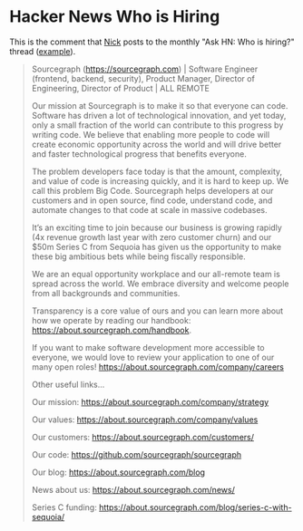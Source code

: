 # Hacker News Who is Hiring

This is the comment that [Nick](../../../company/team/index.md#nick-snyder-he-him) posts to the monthly "Ask HN: Who is hiring?" thread ([example](https://news.ycombinator.com/item?id=23394377)).

> Sourcegraph (https://sourcegraph.com) | Software Engineer (frontend, backend, security), Product Manager, Director of Engineering, Director of Product | ALL REMOTE
>
> Our mission at Sourcegraph is to make it so that everyone can code. Software has driven a lot of technological innovation, and yet today, only a small fraction of the world can contribute to this progress by writing code. We believe that enabling more people to code will create economic opportunity across the world and will drive better and faster technological progress that benefits everyone.
> 
> The problem developers face today is that the amount, complexity, and value of code is increasing quickly, and it is hard to keep up. We call this problem Big Code. 
> Sourcegraph helps developers at our customers and in open source, find code, understand code, and automate changes to that code at scale in massive codebases.
>
> It’s an exciting time to join because our business is growing rapidly (4x revenue growth last year with zero customer churn) and our $50m Series C from Sequoia has given us the opportunity to make these big ambitious bets while being fiscally responsible.
> 
> We are an equal opportunity workplace and our all-remote team is spread across the world. We embrace diversity and welcome people from all backgrounds and communities.
>
> Transparency is a core value of ours and you can learn more about how we operate by reading our handbook: https://about.sourcegraph.com/handbook.
>
> If you want to make software development more accessible to everyone, we would love to review your application to one of our many open roles!
 https://about.sourcegraph.com/company/careers
>
> Other useful links...
> 
> Our mission: https://about.sourcegraph.com/company/strategy
> 
> Our values: https://about.sourcegraph.com/company/values
>
> Our customers: https://about.sourcegraph.com/customers/
> 
> Our code: https://github.com/sourcegraph/sourcegraph
>
> Our blog: https://about.sourcegraph.com/blog
> 
> News about us: https://about.sourcegraph.com/news/
> 
> Series C funding: https://about.sourcegraph.com/blog/series-c-with-sequoia/
